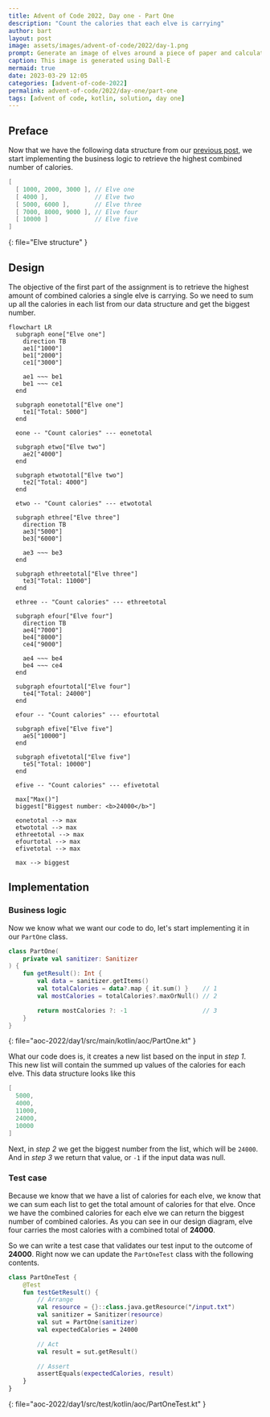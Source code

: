 ```yaml
---
title: Advent of Code 2022, Day one - Part One
description: "Count the calories that each elve is carrying"
author: bart
layout: post
image: assets/images/advent-of-code/2022/day-1.png
prompt: Generate an image of elves around a piece of paper and calculator while trying to calculate the largest number in a minimalistic flat style
caption: This image is generated using Dall-E
mermaid: true
date: 2023-03-29 12:05
categories: [advent-of-code-2022]
permalink: advent-of-code/2022/day-one/part-one
tags: [advent of code, kotlin, solution, day one]
---
```


## Preface

Now that we have the following data structure from our [previous post](./2023-03-28-sanitizer.md), we start implementing the business logic to retrieve the highest combined
number of calories.

```kotlin
[
  [ 1000, 2000, 3000 ], // Elve one
  [ 4000 ],             // Elve two
  [ 5000, 6000 ],       // Elve three
  [ 7000, 8000, 9000 ], // Elve four
  [ 10000 ]             // Elve five
]
```
{: file="Elve structure" }

## Design

The objective of the first part of the assignment is to retrieve the highest amount of combined calories a single elve is carrying. So we need to sum up all the calories
in each list from our data structure and get the biggest number.

```mermaid
flowchart LR
  subgraph eone["Elve one"]
    direction TB
    ae1["1000"]
    be1["2000"]
    ce1["3000"]

    ae1 ~~~ be1
    be1 ~~~ ce1
  end

  subgraph eonetotal["Elve one"]
    te1["Total: 5000"]
  end

  eone -- "Count calories" --- eonetotal

  subgraph etwo["Elve two"]
    ae2["4000"]
  end

  subgraph etwototal["Elve two"]
    te2["Total: 4000"]
  end

  etwo -- "Count calories" --- etwototal

  subgraph ethree["Elve three"]
    direction TB
    ae3["5000"]
    be3["6000"]

    ae3 ~~~ be3
  end

  subgraph ethreetotal["Elve three"]
    te3["Total: 11000"]
  end

  ethree -- "Count calories" --- ethreetotal

  subgraph efour["Elve four"]
    direction TB
    ae4["7000"]
    be4["8000"]
    ce4["9000"]

    ae4 ~~~ be4
    be4 ~~~ ce4
  end

  subgraph efourtotal["Elve four"]
    te4["Total: 24000"]
  end

  efour -- "Count calories" --- efourtotal

  subgraph efive["Elve five"]
    ae5["10000"]
  end

  subgraph efivetotal["Elve five"]
    te5["Total: 10000"]
  end

  efive -- "Count calories" --- efivetotal

  max["Max()"]
  biggest["Biggest number: <b>24000</b>"]

  eonetotal --> max
  etwototal --> max
  ethreetotal --> max
  efourtotal --> max
  efivetotal --> max

  max --> biggest
```

## Implementation

### Business logic

Now we know what we want our code to do, let's start implementing it in our `PartOne` class.

```kotlin
class PartOne(
    private val sanitizer: Sanitizer
) {
    fun getResult(): Int {
        val data = sanitizer.getItems()
        val totalCalories = data?.map { it.sum() }    // 1
        val mostCalories = totalCalories?.maxOrNull() // 2

        return mostCalories ?: -1                     // 3
    }
}
```
{: file="aoc-2022/day1/src/main/kotlin/aoc/PartOne.kt" }

What our code does is, it creates a new list based on the input in _step 1_. This new list will contain the summed up values of the calories for each elve. This data structure
looks like this

```kotlin
[
  5000,
  4000,
  11000,
  24000,
  10000
]
```

Next, in _step 2_ we get the biggest number from the list, which will be `24000`. And in _step 3_ we return that value, or `-1` if the input data was null.

### Test case

Because we know that we have a list of calories for each elve, we know that we can sum each list to get the total amount of calories for that elve. Once we have the combined
calories for each elve we can return the biggest number of combined calories. As you can see in our design diagram, elve four carries the most calories with a combined
total of __24000__.

So we can write a test case that validates our test input to the outcome of __24000__. Right now we can update the `PartOneTest` class with the following contents.

```kotlin
class PartOneTest {
    @Test
    fun testGetResult() {
        // Arrange
        val resource = {}::class.java.getResource("/input.txt")
        val sanitizer = Sanitizer(resource)
        val sut = PartOne(sanitizer)
        val expectedCalories = 24000

        // Act
        val result = sut.getResult()

        // Assert
        assertEquals(expectedCalories, result)
    }
}
```
{: file="aoc-2022/day1/src/test/kotlin/aoc/PartOneTest.kt" }


